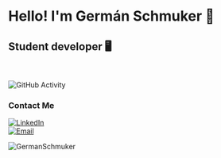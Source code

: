 <h1>Hello! I'm Germán Schmuker 🚀</h1>
<h2>Student developer 🖥</h2>
<br>


![GitHub Activity](https://github-readme-stats.vercel.app/api?username=GermanSchmuker&show_icons=true&bg_color=368CBFFF&text_color=ffffff&title_color=ffffff&icon_color=000000)


### Contact Me
<a href="https://www.linkedin.com/in/germ%C3%A1n-schmuker-72470627a/"><img alt="LinkedIn" src="https://img.shields.io/badge/LinkedIn-German%20Schmuker-blue?style=flat-square&logo=linkedin"></a> <br>
<a href="mailto:germanschmuker@gmail.com"><img alt="Email" src="https://img.shields.io/badge/Gmail-germanschmuker@gmail.com-blue?style=flat-square&logo=gmail"></a>  
<p align="left"> <img src="https://komarev.com/ghpvc/?username=GermanSchmuker&label=Profile%20views&color=0e75b6&style=flat" alt="GermanSchmuker" /> </p>
